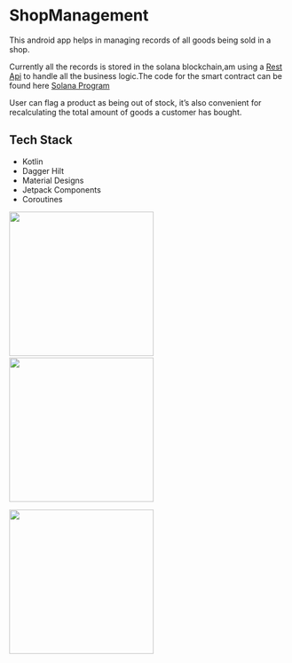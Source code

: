 # ShopManagement

This android app helps in managing records of all goods being sold in a shop.

Currently all the records is stored in the solana blockchain,am using a [Rest Api](https://github.com/JusticeEli/shop-manager-api#readme) to handle all the business logic.The code for the smart contract can be found here [Solana Program](https://github.com/JusticeEli/shop-manager#readme)





User can flag a product as being out of stock, it’s also
convenient for recalculating the total amount of goods a customer has bought.

## Tech Stack
- Kotlin
- Dagger Hilt
- Material Designs
- Jetpack Components
- Coroutines


<img src="https://user-images.githubusercontent.com/63531125/107875434-e1792d00-6ed0-11eb-9024-25755d4760f1.jpeg" width =260/>&emsp;
<img src="https://user-images.githubusercontent.com/63531125/107875435-e211c380-6ed0-11eb-84a5-d405d77b88d4.jpeg" width =260/>

<img src="https://user-images.githubusercontent.com/63531125/107875440-e3db8700-6ed0-11eb-817d-43a01d360155.jpeg" width =260/>



